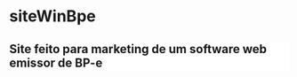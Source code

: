 # siteWinBpe

<div style="width: 100%; background: #fff;"> <h2> Site feito para marketing de um software web emissor de BP-e </h2> </div>
